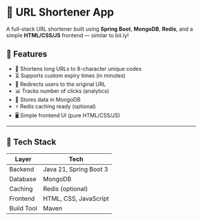 # 🔗 URL Shortener App

A full-stack URL shortener built using **Spring Boot**, **MongoDB**, **Redis**, and a simple **HTML/CSS/JS** frontend — similar to bit.ly!

## 🚀 Features

- 🔗 Shortens long URLs to 8-character unique codes
- ⏳ Supports custom expiry times (in minutes)
- 🔁 Redirects users to the original URL
- 📊 Tracks number of clicks (analytics)
- 💽 Stores data in MongoDB
- ⚡ Redis caching ready (optional)
- 🖥️ Simple frontend UI (pure HTML/CSS/JS)

---

## 🧱 Tech Stack

| Layer     | Tech                     |
|-----------|--------------------------|
| Backend   | Java 21, Spring Boot 3   |
| Database  | MongoDB                  |
| Caching   | Redis (optional)         |
| Frontend  | HTML, CSS, JavaScript    |
| Build Tool| Maven                    |

